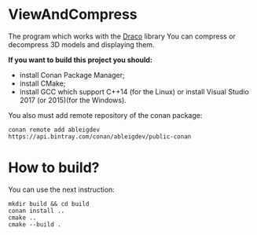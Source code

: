 # ViewAndCompress

The program which works with the [Draco](https://github.com/google/draco) library
You can compress or decompress 3D models and displaying them.

**If you want to build this project you should:**
<ul>
    <li>install Conan Package Manager;</li>
    <li>install CMake;</li>
    <li>install GCC which support C++14 (for the Linux) or install Visual Studio 2017 (or 2015)(for the Windows).</li>
</ul>
You also must add remote repository of the conan package:

    conan remote add ableigdev https://api.bintray.com/conan/ableigdev/public-conan
    
# How to build?

You can use the next instruction:

    mkdir build && cd build
    conan install ..
    cmake ..
    cmake --build .